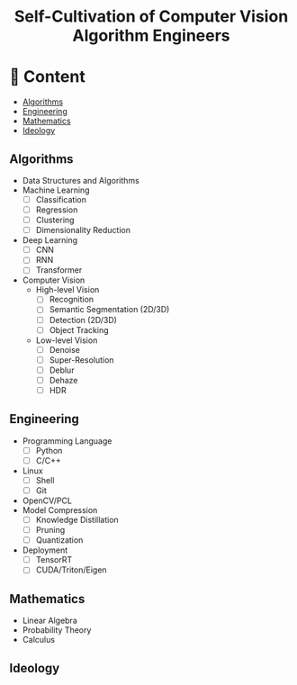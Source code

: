<h1 align="center">
Self-Cultivation of Computer Vision Algorithm Engineers
</h1>

# 📜 Content
- [Algorithms](#algorithms)
- [Engineering](#engineering)
- [Mathematics](#mathematics)
- [Ideology](#ideology)

## Algorithms
- Data Structures and Algorithms
- Machine Learning
  - [ ] Classification
  - [ ] Regression
  - [ ] Clustering
  - [ ] Dimensionality Reduction
- Deep Learning
  - [ ] CNN
  - [ ] RNN
  - [ ] Transformer
  
- Computer Vision
  - High-level Vision
    - [ ] Recognition
    - [ ] Semantic Segmentation (2D/3D)
    - [ ] Detection (2D/3D)
    - [ ] Object Tracking
  - Low-level Vision
    - [ ] Denoise
    - [ ] Super-Resolution
    - [ ] Deblur
    - [ ] Dehaze
    - [ ] HDR 

## Engineering
- Programming Language
  - [ ] Python
  - [ ] C/C++ 
- Linux
  - [ ] Shell
  - [ ] Git 
- OpenCV/PCL
- Model Compression
  - [ ] Knowledge Distillation
  - [ ] Pruning
  - [ ] Quantization
- Deployment
  - [ ] TensorRT
  - [ ] CUDA/Triton/Eigen

## Mathematics
- Linear Algebra
- Probability Theory
- Calculus

## Ideology
